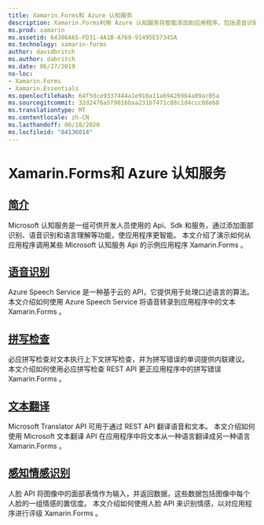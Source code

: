 ```yaml
---
title: Xamarin.Forms和 Azure 认知服务
description: Xamarin.Forms利用 Azure 认知服务将智能添加到应用程序，包括语音识别、拼写检查、文本翻译和情感识别。
ms.prod: xamarin
ms.assetid: 64386A65-FD31-4A1B-A769-91495E57345A
ms.technology: xamarin-forms
author: davidbritch
ms.author: dabritch
ms.date: 06/27/2019
no-loc:
- Xamarin.Forms
- Xamarin.Essentials
ms.openlocfilehash: 64f5dce9337444a1e910a11a69426964a09ac05a
ms.sourcegitcommit: 32d2476a5f9016baa231b7471c88c1d4ccc08eb8
ms.translationtype: MT
ms.contentlocale: zh-CN
ms.lasthandoff: 06/18/2020
ms.locfileid: "84136014"
---
```

# <a name="xamarinforms-and-azure-cognitive-services"></a>Xamarin.Forms和 Azure 认知服务

## <a name="introduction"></a>[简介](introduction.md)

Microsoft 认知服务是一组可供开发人员使用的 Api、Sdk 和服务，通过添加面部识别、语音识别和语言理解等功能，使应用程序更智能。 本文介绍了演示如何从应用程序调用某些 Microsoft 认知服务 Api 的示例应用程序 Xamarin.Forms 。

## <a name="speech-recognition"></a>[语音识别](speech-recognition.md)

Azure Speech Service 是一种基于云的 API，它提供用于处理口述语言的算法。 本文介绍如何使用 Azure Speech Service 将语音转录到应用程序中的文本 Xamarin.Forms 。

## <a name="spell-check"></a>[拼写检查](spell-check.md)

必应拼写检查对文本执行上下文拼写检查，并为拼写错误的单词提供内联建议。 本文介绍如何使用必应拼写检查 REST API 更正应用程序中的拼写错误 Xamarin.Forms 。

## <a name="text-translation"></a>[文本翻译](text-translation.md)

Microsoft Translator API 可用于通过 REST API 翻译语音和文本。 本文介绍如何使用 Microsoft 文本翻译 API 在应用程序中将文本从一种语言翻译成另一种语言 Xamarin.Forms 。

## <a name="perceived-emotion-recognition"></a>[感知情感识别](emotion-recognition.md)

人脸 API 将图像中的面部表情作为输入，并返回数据，这些数据包括图像中每个人脸的一组情感的置信度。 本文介绍如何使用人脸 API 来识别情感，以对应用程序进行评级 Xamarin.Forms 。
